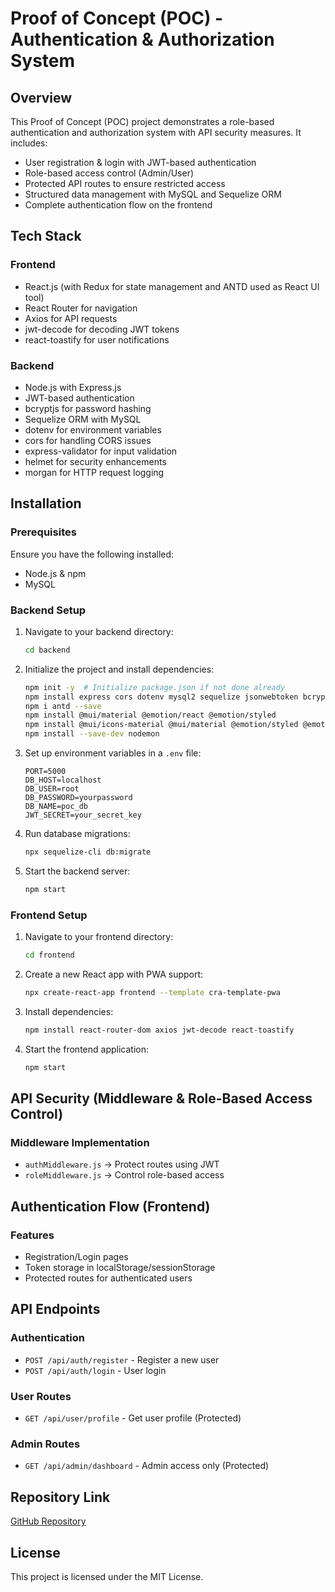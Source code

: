 # Proof of Concept (POC) - Authentication & Authorization System

## Overview

This Proof of Concept (POC) project demonstrates a role-based authentication and authorization system with API security measures. It includes:

- User registration & login with JWT-based authentication
- Role-based access control (Admin/User)
- Protected API routes to ensure restricted access
- Structured data management with MySQL and Sequelize ORM
- Complete authentication flow on the frontend

## Tech Stack

### Frontend

- React.js (with Redux for state management and ANTD used as React UI tool)
- React Router for navigation
- Axios for API requests
- jwt-decode for decoding JWT tokens
- react-toastify for user notifications

### Backend

- Node.js with Express.js
- JWT-based authentication
- bcryptjs for password hashing
- Sequelize ORM with MySQL
- dotenv for environment variables
- cors for handling CORS issues
- express-validator for input validation
- helmet for security enhancements
- morgan for HTTP request logging

## Installation

### Prerequisites

Ensure you have the following installed:

- Node.js & npm
- MySQL

### Backend Setup

1. Navigate to your backend directory:
   ```bash
   cd backend
   ```
2. Initialize the project and install dependencies:
   ```bash
   npm init -y  # Initialize package.json if not done already
   npm install express cors dotenv mysql2 sequelize jsonwebtoken bcryptjs express-validator helmet morgan bootstrap
   npm i antd --save
   npm install @mui/material @emotion/react @emotion/styled
   npm install @mui/icons-material @mui/material @emotion/styled @emotion/react
   npm install --save-dev nodemon
   ```
3. Set up environment variables in a `.env` file:
   ```env
   PORT=5000
   DB_HOST=localhost
   DB_USER=root
   DB_PASSWORD=yourpassword
   DB_NAME=poc_db
   JWT_SECRET=your_secret_key
   ```
4. Run database migrations:
   ```bash
   npx sequelize-cli db:migrate
   ```
5. Start the backend server:
   ```bash
   npm start
   ```

### Frontend Setup

1. Navigate to your frontend directory:
   ```bash
   cd frontend
   ```
2. Create a new React app with PWA support:
   ```bash
   npx create-react-app frontend --template cra-template-pwa
   ```
3. Install dependencies:
   ```bash
   npm install react-router-dom axios jwt-decode react-toastify
   ```
4. Start the frontend application:
   ```bash
   npm start
   ```

## API Security (Middleware & Role-Based Access Control)

### Middleware Implementation

- `authMiddleware.js` → Protect routes using JWT
- `roleMiddleware.js` → Control role-based access

## Authentication Flow (Frontend)

### Features

- Registration/Login pages
- Token storage in localStorage/sessionStorage
- Protected routes for authenticated users

## API Endpoints

### Authentication

- `POST /api/auth/register` - Register a new user
- `POST /api/auth/login` - User login

### User Routes

- `GET /api/user/profile` - Get user profile (Protected)

### Admin Routes

- `GET /api/admin/dashboard` - Admin access only (Protected)

## Repository Link

[GitHub Repository](https://github.com/HariharanJ7/POC-App/)

## License

This project is licensed under the MIT License.

